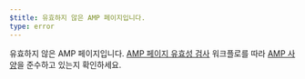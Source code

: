 ```yaml
---
$title: 유효하지 않은 AMP 페이지입니다.
type: error
---
```


유효하지 않은 AMP 페이지입니다. [AMP 페이지 유효성 검사](https://amp.dev/documentation/guides-and-tutorials/learn/validation-workflow/validate_amp/) 워크플로를 따라 [AMP 사양](https://amp.dev/documentation/guides-and-tutorials/learn/spec/amphtml/)을 준수하고 있는지 확인하세요.
